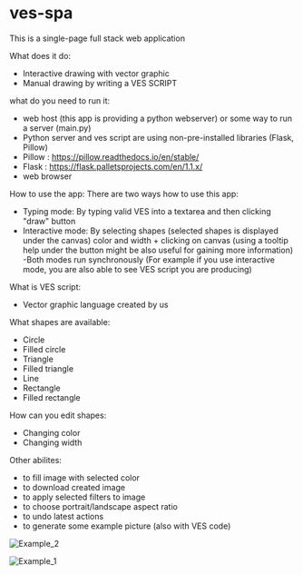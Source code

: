 # ves-spa
This is a single-page full stack web application

What does it do:
- Interactive drawing with vector graphic
- Manual drawing by writing a VES SCRIPT

what do you need to run it:
- web host (this app is providing a python webserver) or some way to run a server (main.py)
- Python server and ves script are using non-pre-installed libraries (Flask, Pillow)
- Pillow : https://pillow.readthedocs.io/en/stable/
- Flask : https://flask.palletsprojects.com/en/1.1.x/
- web browser

How to use the app:
There are two ways how to use this app:
- Typing mode: By typing valid VES into a textarea and then clicking "draw" button
- Interactive mode: By selecting shapes (selected shapes is displayed under the canvas)
  color and width + clicking on canvas (using a tooltip help under the button might be also useful for gaining more information)
-Both modes run synchronously (For example if you use interactive mode, you are also able to see VES script you are producing)

What is VES script:
- Vector graphic language created by us

What shapes are available:
- Circle
- Filled circle
- Triangle
- Filled triangle
- Line
- Rectangle
- Filled rectangle

How can you edit shapes:
- Changing color
- Changing width

Other abilites:
- to fill image with selected color
- to download created image
- to apply selected filters to image
- to choose portrait/landscape aspect ratio
- to undo latest actions
- to generate some example picture (also with VES code)


![Example_2](https://github.com/adamosoft/ves-spa/blob/master/example1.png)

![Example_1](https://github.com/adamosoft/ves-spa/blob/master/example2.png)
